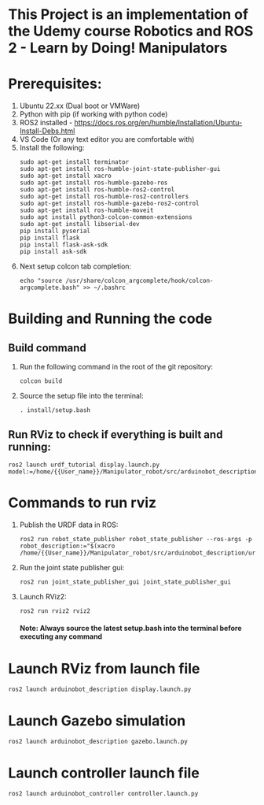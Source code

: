 # This Project is an implementation of the Udemy course Robotics and ROS 2 - Learn by Doing! Manipulators

# Prerequisites:
1. Ubuntu 22.xx (Dual boot or VMWare)
2. Python with pip (if working with python code)
3. ROS2 installed - https://docs.ros.org/en/humble/Installation/Ubuntu-Install-Debs.html
4. VS Code (Or any text editor you are comfortable with)
5. Install the following:
   ```
   sudo apt-get install terminator
   sudo apt-get install ros-humble-joint-state-publisher-gui
   sudo apt-get install xacro
   sudo apt-get install ros-humble-gazebo-ros
   sudo apt-get install ros-humble-ros2-control
   sudo apt-get install ros-humble-ros2-controllers
   sudo apt-get install ros-humble-gazebo-ros2-control
   sudo apt-get install ros-humble-moveit
   sudo apt install python3-colcon-common-extensions
   sudo apt-get install libserial-dev
   pip install pyserial
   pip install flask
   pip install flask-ask-sdk
   pip install ask-sdk
   ```
6. Next setup colcon tab completion:
   ```
   echo "source /usr/share/colcon_argcomplete/hook/colcon-argcomplete.bash" >> ~/.bashrc
   ```
# Building and Running the code
## Build command
1. Run the following command in the root of the git repository:
   ```
   colcon build
   ```
2. Source the setup file into the terminal:
   ```
   . install/setup.bash

## Run RViz to check if everything is built and running:
   ```
   ros2 launch urdf_tutorial display.launch.py model:=/home/{{User_name}}/Manipulator_robot/src/arduinobot_description/urdf/arduinobot.urdf.xacro
   ```

# Commands to run rviz
1. Publish the URDF data in ROS:
   ```
   ros2 run robot_state_publisher robot_state_publisher --ros-args -p robot_description:="$(xacro /home/{{User_name}}/Manipulator_robot/src/arduinobot_description/urdf/arduinobot.urdf.xacro)"
   ```
2. Run the joint state publisher gui:
   ```
   ros2 run joint_state_publisher_gui joint_state_publisher_gui
   ```
3. Launch RViz2:
   ```
   ros2 run rviz2 rviz2
   ```
   #### Note: Always source the latest setup.bash into the terminal before executing any command

# Launch RViz from launch file
```
ros2 launch arduinobot_description display.launch.py 
```
# Launch Gazebo simulation
```
ros2 launch arduinobot_description gazebo.launch.py
```
# Launch controller launch file
```
ros2 launch arduinobot_controller controller.launch.py
```

